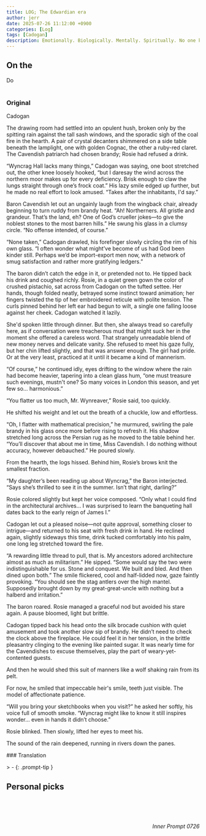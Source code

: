 ```yaml
---
title: LOG; The Edwardian era
author: jerr
date: 2025-07-26 11:12:00 +0900
categories: [Log]
tags: [Cadogan]
description: Emotionally. Biologically. Mentally. Spiritually. No one knows where they came from. Just a different kind of higher lifeform that took another evolutionary route, separate from humans.
---
```

<script src="{{ '/assets/js/dialogue.js' | relative_url }}"></script>
<script src="{{ '/assets/js/postcss.js' | relative_url }}"></script>


## On the
Do 
<br><br>

### Original
<div class="character-card">
  <div class="character-layout">
    <div class="character-profile">
      <div
        class="character-img-bg"
        style="background-image: url('https://cherr-pi.github.io/assets/img/character/Cadogan.png');">
      </div>
      <p class="character-name">Cadogan</p>
    </div>
    <div class="character-text">
<p>The drawing room had settled into an opulent hush, broken only by the spitting rain against the tall sash windows, and the sporadic sigh of the coal fire in the hearth. A pair of crystal decanters shimmered on a side table beneath the lamplight, one with golden Cognac, the other a ruby-red claret. The Cavendish patriarch had chosen brandy; Rosie had refused a drink.  </p>

<p>“Wyncrag Hall lacks many things,” Cadogan was saying, one boot stretched out, the other knee loosely hooked, “but I daresay the wind across the northern moor makes up for every deficiency. Brisk enough to claw the lungs straight through one’s frock coat.” His lazy smile edged up further, but he made no real effort to look amused. “Takes after the inhabitants, I'd say.”  </p>

<p>Baron Cavendish let out an ungainly laugh from the wingback chair, already beginning to turn ruddy from brandy heat. “Ah! Northerners. All gristle and grandeur. That’s the land, eh? One of God’s crueller jokes—to give the noblest stones to the most barren hills.” He swung his glass in a clumsy circle. “No offense intended, of course.”  </p>

<p>“None taken,” Cadogan drawled, his forefinger slowly circling the rim of his own glass. “I often wonder what might’ve become of us had God been kinder still. Perhaps we’d be import-export men now, with a network of smug satisfaction and rather more gratifying ledgers.”  </p>

<p>The baron didn’t catch the edge in it, or pretended not to. He tipped back his drink and coughed richly. Rosie, in a quiet green gown the color of crushed pistachio, sat across from Cadogan on the tufted settee. Her hands, though folded neatly, betrayed some instinct toward animation; her fingers twisted the tip of her embroidered reticule with polite tension. The curls pinned behind her left ear had begun to wilt, a single one falling loose against her cheek. Cadogan watched it lazily.</p>

<p>She'd spoken little through dinner. But then, she always tread so carefully here, as if conversation were treacherous mud that might suck her in the moment she offered a careless word. That strangely unreadable blend of new money nerves and delicate vanity. She refused to meet his gaze fully, but her chin lifted slightly, and that was answer enough. The girl had pride. Or at the very least, practiced at it until it became a kind of mannerism.</p>

<p>“Of course,” he continued idly, eyes drifting to the window where the rain had become heavier, tapering into a clean glass hum, “one must treasure such evenings, mustn't one? So many voices in London this season, and yet few so… harmonious.”</p>

<p>“You flatter us too much, Mr. Wynreaver,” Rosie said, too quickly.</p>

<p>He shifted his weight and let out the breath of a chuckle, low and effortless.  </p>

<p>“Oh, I flatter with mathematical precision,” he murmured, swirling the pale brandy in his glass once more before rising to refresh it. His shadow stretched long across the Persian rug as he moved to the table behind her. “You’ll discover that about me in time, Miss Cavendish. I do nothing without accuracy, however debauched.” He poured slowly.</p>

<p>From the hearth, the logs hissed. Behind him, Rosie’s brows knit the smallest fraction.</p>

<p>“My daughter’s been reading up about Wyncrag,” the Baron interjected. “Says she’s thrilled to see it in the summer. Isn’t that right, darling?”</p>

<p>Rosie colored slightly but kept her voice composed. “Only what I could find in the architectural archives… I was surprised to learn the banqueting hall dates back to the early reign of James I.”</p>

<p>Cadogan let out a pleased noise—not quite approval, something closer to intrigue—and returned to his seat with fresh drink in hand. He reclined again, slightly sideways this time, drink tucked comfortably into his palm, one long leg stretched toward the fire.</p>

<p>“A rewarding little thread to pull, that is. My ancestors adored architecture almost as much as militarism.” He sipped. “Some would say the two were indistinguishable for us. Stone and conquest. We built and bled. And then dined upon both.” The smile flickered, cool and half-lidded now, gaze faintly provoking. “You should see the stag antlers over the high mantel. Supposedly brought down by my great-great-uncle with nothing but a halberd and irritation.”</p>

<p>The baron roared. Rosie managed a graceful nod but avoided his stare again. A pause bloomed, light but brittle.</p>

<p>Cadogan tipped back his head onto the silk brocade cushion with quiet amusement and took another slow sip of brandy. He didn’t need to check the clock above the fireplace. He could feel it in her tension, in the brittle pleasantry clinging to the evening like painted sugar. It was nearly time for the Cavendishes to excuse themselves, play the part of weary-yet-contented guests.  </p>

<p>And then he would shed this suit of manners like a wolf shaking rain from its pelt.  </p>

<p>For now, he smiled that impeccable heir's smile, teeth just visible. The model of affectionate patience.  </p>

<p>“Will you bring your sketchbooks when you visit?” he asked her softly, his voice full of smooth smoke. “Wyncrag might like to know it still inspires wonder… even in hands it didn’t choose.”  </p>

<p>Rosie blinked. Then slowly, lifted her eyes to meet his.  </p>

<p>The sound of the rain deepened, running in rivers down the panes.</p>
    </div>
  </div>
</div>
### Translation
<div class="post-content">
<p>
</div>
> -
{: .prompt-tip }

<br>

## Personal picks

<br><br><br>
<div style="text-align: right;"><em>Inner Prompt 0726</em></div>
